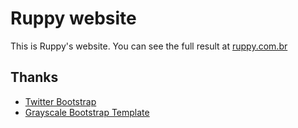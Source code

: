 Ruppy website
=============

This is Ruppy's website. You can see the full result at [ruppy.com.br][ruppy]

Thanks
-------

* [Twitter Bootstrap][twitter-bootstrap]
* [Grayscale Bootstrap Template][grayscale-template]

[ruppy]: http://ruppy.com.br
[twitter-bootstrap]: http://getbootstrap.com/
[grayscale-template]: http://startbootstrap.com/templates/grayscale/